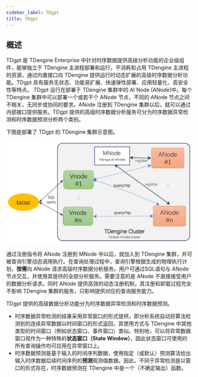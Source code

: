 ```yaml
---
sidebar_label: TDgpt
title: TDgpt
---
```


## 概述

TDgpt 是 TDengine Enterprise 中针对时序数据提供高级分析功能的企业级组件，能够独立于 TDengine 主进程部署和运行，不消耗和占用 TDengine 主进程的资源，通过内置接口向 TDengine 提供运行时动态扩展的高级时序数据分析功能。TDgpt 具有服务无状态、功能易扩展、快速弹性部署、应用轻量化、高安全性等特点。
TDgpt 运行在部署于 TDengine 集群中的 AI Node (ANode)中。每个 TDengine 集群中可以部署一个或若干个 ANode 节点，不同的 ANode 节点之间不相关，无同步或协同的要求。ANode 注册到 TDengine 集群以后，就可以通过内部接口提供服务。TDgpt 提供的高级时序数据分析服务可分为时序数据异常检测和时序数据预测分析两个类别。

下图是部署了 TDgpt 的 TDengine 集群示意图。

<img src="./pic/data-analysis.png" width="560" alt="TDgpt架构图" />

通过注册指令将 ANode 注册到 MNode 中以后，就加入到 TDengine 集群，并可被查询引擎动态调用执行。在查询处理过程中，查询引擎根据生成的物理执行计划，**按需**向 ANode 请求高级时序数据分析服务。用户可通过SQL语句与 ANode 节点交互，并使用其提供的全部分析服务。需要注意的是 ANode 不直接接受用户的数据分析请求。同时 ANode 提供高效的动态注册机制，其注册和卸载过程完全不影响 TDengine 集群的服务，只影响提供对应的查询服务能力。

TDgpt 提供的高级数据分析功能分为时序数据异常检测和时序数据预测。
- 时序数据异常检测的结果采用异常窗口的形式提供，即分析系统自动将算法检测到的连续异常数据以时间窗口的形式返回，其使用方式与 TDengine 中其他类型的时间窗口（例如状态窗口、事件窗口）类似。特别地，可以将异常数据窗口视作为一种特殊的**状态窗口（State Window）**，因此状态窗口可使用的所有查询操作均可应用在异常窗口上。
- 时序数据预测是基于输入的时间序列数据，使用指定（或默认）预测算法给出输入时序数据后续时间序列的**预测**观测值数据。因此，不同于异常检测是以窗口的形式存在，时序数据预测在 TDengine 中是一个（不确定输出）函数。



